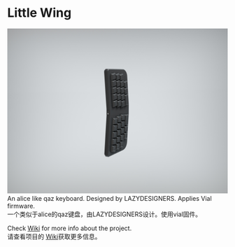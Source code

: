# Little Wing
![Render](Render/LittleWingRender.jpg)
An alice like qaz keyboard. Designed by LAZYDESIGNERS. Applies Vial firmware. <br>
一个类似于alice的qaz键盘，由LAZYDESIGNERS设计。使用vial固件。

Check [Wiki](https://github.com/jackytrabbit/littlewing/wiki) for more info about the project.<br>
请查看项目的 [Wiki](https://github.com/jackytrabbit/littlewing/wiki)获取更多信息。

